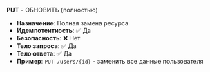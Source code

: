 **PUT** - ОБНОВИТЬ (полностью)
- **Назначение**: Полная замена ресурса
- **Идемпотентность**: ✅ Да
- **Безопасность**: ❌ Нет
- **Тело запроса**: ✅ Да
- **Тело ответа**: ✅ Да
- **Пример**: `PUT /users/{id}` - заменить все данные пользователя